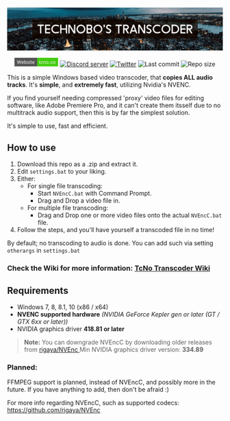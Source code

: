 
<p align="center">
    <a href="">
	<img src="/docs/img/banner1.png"></a>
</p>
<p align="center">
    <a href="https://tcno.co/">
        <img alt="Website" src="/docs/img/web.svg" height=20"></a>
    <a href="https://discord.gg/wkJp38m">
        <img alt="Discord server" src="https://img.shields.io/discord/217649733915770880.svg?label=Discord&logo=discord&style=flat-square"></a>
    <a href="https://twitter.com/TcNobo">
        <img alt="Twitter" src="https://img.shields.io/twitter/follow/TcNobo.svg?label=Follow%20%40TcNobo&logo=Twitter&style=flat-square"></a>
    <img alt="Last commit" src="https://img.shields.io/github/last-commit/TcNobo/TcNo-Transcoder.svg?label=Last%20commit&logo=GitHub&style=flat-square">
    <img alt="Repo size" src="https://img.shields.io/github/repo-size/TcNobo/TcNo-Transcoder.svg?label=Repo%20size&logo=GitHub&style=flat-square">
</p>

This is a simple Windows based video transcoder, that **copies ALL audio tracks**. It's **simple**, and **extremely fast**, utilizing Nvidia's NVENC.

If you find yourself needing compressed 'proxy' video files for editing software, like Adobe Premiere Pro, and it can't create them itsself due to no multitrack audio support, then this is by far the simplest solution.

It's simple to use, fast and efficient.


## How to use

 1. Download this repo as a .zip and extract it.
 2. Edit `settings.bat` to your liking.
 3. Either:
	 -	For single file transcoding:
		 - Start `NVEncC.bat` with Command Prompt.
		 - Drag and Drop a video file in.
	- For multiple file transcoding:
		- Drag and Drop one or more video files onto the actual `NVEncC.bat` file.
 5. Follow the steps, and you'll have yourself a transcoded file in no time!

By default; no transcoding to audio is done. You can add such via setting `otherargs` in `settings.bat`

### Check the Wiki for more information: [TcNo Transcoder Wiki](https://github.com/TcNobo/TcNo-Transcoder/wiki)

## Requirements
- Windows 7, 8, 8.1, 10 (x86 / x64)
- **NVENC supported hardware** *(NVIDIA GeForce Kepler gen or later (GT / GTX 6xx or later))*
- NVIDIA graphics driver **418.81 or later**
> **Note:** You can downgrade NVEncC by downloading older releases from [rigaya/NVEnc
](https://github.com/rigaya/NVEnc/releases) Min NVIDIA graphics driver version: **334.89**


### Planned:
FFMPEG support is planned, instead of NVEncC, and possibly more in the future.
If you have anything to add, then don't be afraid :)

For more info regarding NVEncC, such as supported codecs: https://github.com/rigaya/NVEnc
